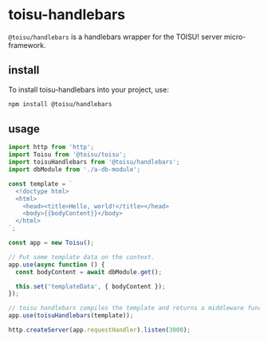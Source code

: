 # toisu-handlebars

`@toisu/handlebars` is a handlebars wrapper for the TOISU! server micro-framework.

## install

To install toisu-handlebars into your project, use:

```bash
npm install @toisu/handlebars
```

## usage

```javascript
import http from 'http';
import Toisu from '@toisu/toisu';
import toisuHandlebars from '@toisu/handlebars';
import dbModule from './a-db-module';

const template = `
  <!doctype html>
  <html>
    <head><title>Hello, world!</title></head>
    <body>{{bodyContent}}</body>
  </html>
`;

const app = new Toisu();

// Put some template data on the context.
app.use(async function () {
  const bodyContent = await dbModule.get();

  this.set('templateData', { bodyContent });
});

// toisu handlebars compiles the template and returns a middleware function.
app.use(toisuHandlebars(template));

http.createServer(app.requestHandler).listen(3000);
```
